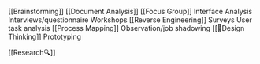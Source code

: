 [[Brainstorming]]
[[Document Analysis]]
[[Focus Group]]
Interface Analysis
Interviews/questionnaire
Workshops
[[Reverse Engineering]]
Surveys
User task analysis
[[Process Mapping]]
Observation/job shadowing
[[🤔Design Thinking]]
Prototyping

[[Research🔍]]